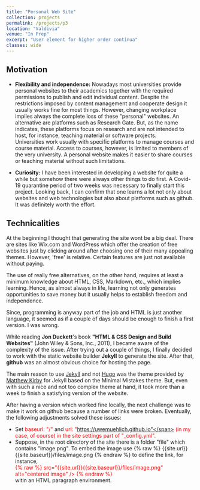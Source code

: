 ```yaml
---
title: "Personal Web Site"
collection: projects
permalink: /projects/p3
location: "Valdivia"
venue: "In Prep"
excerpt: "User element for higher order continua"
classes: wide
---
```



## Motivation
* **Flexibility and independence:** Nowadays most universities provide personal websites to their academics together with the required permissions to publish and edit individual content.  Despite the restrictions imposed by  content management and cooperate design it usually works fine for most things. However, changing workplace implies always the complete loss of these "personal" websites. An alternative are platforms such as Research Gate. But, as the name indicates, these platforms focus on research and are not intended to host, for instance, teaching material or software projects.\
Universities work usually with specific platforms to manage courses and course material. Access to courses, however, is limited to members of the very  university. A personal website makes it easier to share courses or teaching material without such limitations.   


* **Curiosity:** I have been interested in developing a website for quite a while but somehow there were always other things to do first. A Covid-19 quarantine period of two weeks was necessary to finally start this project. Looking back, I can confirm that one learns a lot not only about websites and web technologies but also about platforms such as github. It was definitely worth the effort.

## Technicalities

At the beginning I thought that generating the site wont be a big deal.
There are sites like Wix.com and WordPress which offer the creation of free websites  just by clicking around after choosing one of their many appealing themes. However, 'free' is relative. Certain features are just not available without paying.

The use of really free alternatives, on the other hand, requires at least a minimum knowledge about HTML, CSS, Markdown, etc., which implies learning. Hence, as almost always in life, learning not only generates opportunities to save money but it usually helps to establish freedom and independence.

Since, programming is anyway part of the job and HTML is just another language, it seemed as if a couple of days should be enough to finish a first version. I was wrong.   

While reading **Jon Duckett**'s book **"HTML & CSS Design and Build Websites"** (John Wiley & Sons, Inc., 2011), I became aware of
the complexity of the issue. After trying out a couple of things, I finally decided to work with the static website builder  **Jekyll** to generate the site. After that,  **github** was an almost obvious choice for hosting the page.


The main reason to use <a href="https://jekyllrb.com/" class="uline" target="_blank">Jekyll</a> and not <a href="https://gohugo.io/" class="uline" target="_blank">Hugo</a> was the theme provided by
<a href="https://matthewkirby.github.io/code/academic_profile" class="uline" target="_blank">Matthew Kirby</a> for Jekyll based on the Minimal Mistakes theme. But, even with such a nice and not too complex theme at hand, it took more than a week to finish a satisfying version of the website.

After having a version which worked fine locally, the next challenge was to make it work on github because a number of  links were broken. Eventually, the following adjustments solved these issues:
* Set <span  style="color:red">baseurl: "/"</span> and  <span  style="color:red">url: "https://uwemuehlich.github.io"</span> (in my case, of course) in the site settings part of "_config.yml".
* Suppose, in the root directory of the site there is a folder "file" which contains "image.png". To embed the image use {% raw %} {{site.url}}{{site.baseurl}}/files/image.png {% endraw %} to define the link, for instance,\
<span  style="color:red"> {% raw %}  src="{{site.url}}{{site.baseurl}}/files/image.png" alt="centered image" /> {% endraw %} </span> \
witin an HTML paragraph environment.
